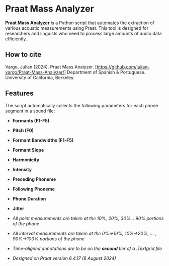 # Praat Mass Analyzer

**Praat Mass Analyzer** is a Python script that automates the extraction of various acoustic measurements using Praat. This tool is designed for researchers and linguists who need to process large amounts of audio data efficiently. 

## How to cite

Vargo, Julian (2024). Praat Mass Analyzer. [https://github.com/julian-vargo/Praat-Mass-Analyzer/]
Department of Spanish & Portuguese. University of California, Berkeley.

## Features

The script automatically collects the following parameters for each phone segment in a sound file:
- **Formants (F1-F5)**
- **Pitch (F0)**
- **Formant Bandwidths (F1-F5)**
- **Formant Slope**
- **Harmonicity**
- **Intensity**
- **Preceding Phoneme**
- **Following Phoneme**
- **Phone Duration**
- **Jitter**

- *All point measurements are taken at the 10%, 20%, 30%... 90% portions of the phone*
- *All interval measurements are taken at the 0%->10%, 10%->20%, ... , 90%->100% portions of the phone*
- *Time-aligned annotations are to be on the **second** tier of a .Textgrid file*

- *Designed on Praat version 6.4.17 (8 August 2024)*
